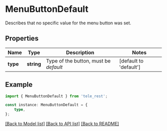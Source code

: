 # MenuButtonDefault

Describes that no specific value for the menu button was set.

## Properties

Name | Type | Description | Notes
------------ | ------------- | ------------- | -------------
**type** | **string** | Type of the button, must be *default* | [default to 'default']

## Example

```typescript
import { MenuButtonDefault } from 'tele_rest';

const instance: MenuButtonDefault = {
    type,
};
```

[[Back to Model list]](../README.md#documentation-for-models) [[Back to API list]](../README.md#documentation-for-api-endpoints) [[Back to README]](../README.md)
